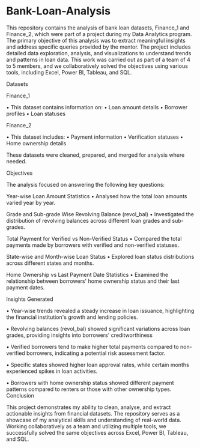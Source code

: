 # Bank-Loan-Analysis
This repository contains the analysis of bank loan datasets, Finance_1 and Finance_2, which were part of a project during my Data Analytics program. The primary objective of this analysis was to extract meaningful insights and address specific queries provided by the mentor.
The project includes detailed data exploration, analysis, and visualizations to understand trends and patterns in loan data. This work was carried out as part of a team of 4 to 5 members, and we collaboratively solved the objectives using various tools, including Excel, Power BI, Tableau, and SQL.

Datasets

Finance_1

•	This dataset contains information on:
•	Loan amount details
•	Borrower profiles
•	Loan statuses

Finance_2

•	This dataset includes:
•	Payment information
•	Verification statuses
•	Home ownership details


These datasets were cleaned, prepared, and merged for analysis where needed.


Objectives


The analysis focused on answering the following key questions:

Year-wise Loan Amount Statistics
•	Analysed how the total loan amounts varied year by year.

Grade and Sub-grade Wise Revolving Balance (revol_bal)
•	Investigated the distribution of revolving balances across different loan grades and sub-grades.

Total Payment for Verified vs Non-Verified Status
•	Compared the total payments made by borrowers with verified and non-verified statuses.

State-wise and Month-wise Loan Status
•	Explored loan status distributions across different states and months.

Home Ownership vs Last Payment Date Statistics
•	Examined the relationship between borrowers' home ownership status and their last payment dates.

Insights Generated

•	Year-wise trends revealed a steady increase in loan issuance, highlighting the financial institution's growth and lending policies.

•	Revolving balances (revol_bal) showed significant variations across loan grades, providing insights into borrowers' creditworthiness

•	Verified borrowers tend to make higher total payments compared to non-verified borrowers, indicating a potential risk assessment factor.

•	Specific states showed higher loan approval rates, while certain months experienced spikes in loan activities.

•	Borrowers with home ownership status showed different payment patterns compared to renters or those with other ownership types.
Conclusion

This project demonstrates my ability to clean, analyse, and extract actionable insights from financial datasets. The repository serves as a showcase of my analytical skills and understanding of real-world data. Working collaboratively as a team and utilizing multiple tools, we successfully solved the same objectives across Excel, Power BI, Tableau, and SQL.
